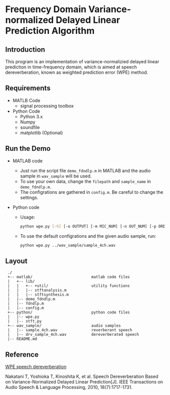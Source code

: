 # Frequency Domain Variance-normalized Delayed Linear Prediction Algorithm

## Introduction
This program is an implementation of variance-normalizied delayed linear prediction in time-frequency domain, which is aimed at speech dereverberation, known as weighted prediction error (WPE) method.


## Requirements
- MATLB Code
  - signal processing toolbox
- Python Code
  - Python 3.x
  - Numpy
  - soundfile
  - matplotlib (Optional) 

## Run the Demo
- MATLAB code
  - Just run the script file `demo_fdndlp.m` in MATLAB and the audio sample in `wav_sample` will be used.
  - To use your own data, change the `filepath` and `sample_name` in `demo_fdndlp.m`.
  - The configrations are gathered in `config.m`. Be careful to change the settings.

- Python code

  - Usage:
    ```bash
    python wpe.py [-h] [-o OUTPUT] [-m MIC_NUM] [-n OUT_NUM] [-p ORDER] filename
    ```
  - To use the default configrations and the given audio sample, run:
    ```bash
    python wpe.py ../wav_sample/sample_4ch.wav
    ```

## Layout
```
 ./
 +-- matlab/                          matlab code files
 |   +-- lib/
 |   |   +-- +util/                   utility functions
 |   |   |-- stftanalysis.m           
 |   |   |-- stftsynthesis.m
 |   |-- demo_fdndlp.m
 |   |-- fdndlp.m
 |   |-- config.m
 +-- python/                          python code files
 |   |-- wpe.py
 |   |-- stft.py
 +-- wav_sample/                      audio samples
 |   |-- sample_4ch.wav               reverberant speech
 |   |-- drv_sample_4ch.wav           dereverberated speech
 |-- README.md
```


## Reference

[WPE speech dereverberation](http://www.kecl.ntt.co.jp/icl/signal/wpe/)

 Nakatani T, Yoshioka T, Kinoshita K, et al. Speech Dereverberation Based on Variance-Normalized Delayed Linear Prediction[J]. IEEE Transactions on Audio Speech & Language Processing, 2010, 18(7):1717-1731.
